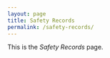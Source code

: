 ```yaml
---
layout: page
title: Safety Records
permalink: /safety-records/
---
```


This is the *Safety Records* page.
